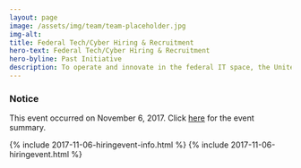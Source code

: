```yaml
---
layout: page
image: /assets/img/team/team-placeholder.jpg
img-alt:
title: Federal Tech/Cyber Hiring & Recruitment
hero-text: Federal Tech/Cyber Hiring & Recruitment
hero-byline: Past Initiative
description: To operate and innovate in the federal IT space, the United States Federal Government must continue to invest in recruiting the necessary talent. The Federal Government must compete to recruit IT talent needed to defend the nation’s infrastructure, deliver digital services to the American people, and modernize the Federal Government’s IT systems and operations.
---
```

<div class="usa-alert usa-alert-info" >
  <div class="usa-alert-body">
    <h3 class="usa-alert-heading">Notice</h3>
    <p class="usa-alert-text">This event occurred on November 6, 2017. Click <a href="https://www.cio.gov/2018/02/02/preliminary-results-of-the-cio-councils-government-wide-hiring-event-demonstrate-effectiveness-of-cxo-collaboration/">here</a> for the event summary.</p>
  </div>
</div>
{% include 2017-11-06-hiringevent-info.html %}
{% include 2017-11-06-hiringevent.html %}
